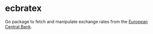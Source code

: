 # ecbratex
Go package to fetch and manipulate exchange rates from the [European Central Bank](https://www.ecb.europa.eu/).
